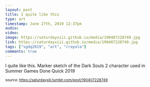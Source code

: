 ```yaml
---
layout: post
title: I quite like this
type: art
timestamp: June 27th, 2019 12:37pm
audio: 
video: 
image: https://saturdayxiii.github.io/media/190407228749.jpg
link: https://saturdayxiii.github.io/media/190407228749.jpg
tags: ["sgdq2019", "art", "crayola"]
comments: true
---
```


I quite like this.
Marker sketch of the Dark Souls 2 character used in Summer Games Done Quick 2019
<br/>
 
  
<small>source: https://saturdayxiii.tumblr.com/post/190407228749</small>